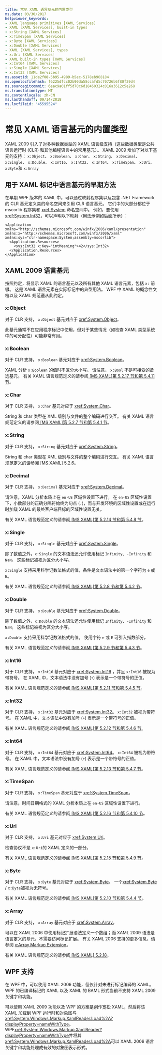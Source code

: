 ```yaml
---
title: 常见 XAML 语言基元的内置类型
ms.date: 03/30/2017
helpviewer_keywords:
- XAML language primitives [XAML Services]
- XAML [XAML Services], built-in types
- x:String [XAML Services]
- x:TimeSpan [XAML Services]
- x:Byte [XAML Services]
- x:Double [XAML Services]
- XAML [XAML Services], types
- x:Uri [XAML Services]
- XAML built-in types [XAML Services]
- x:Int64 [XAML Services]
- x:Single [XAML Services]
- x:Int32 [XAML Services]
ms.assetid: 11de2f08-5b95-4989-b5ec-5178eb968184
ms.openlocfilehash: f6225dfcc02b90da58ccafd5c70726b6f80f29d4
ms.sourcegitcommit: 6eac9a01ff5d70c6d18460324c016a3612c5e268
ms.translationtype: MT
ms.contentlocale: zh-CN
ms.lasthandoff: 09/14/2018
ms.locfileid: "45595524"
---
```

# <a name="built-in-types-for-common-xaml-language-primitives"></a>常见 XAML 语言基元的内置类型
XAML 2009 引入了对多种数据类型的 XAML 语言级支持（这些数据类型是公共语言运行时 (CLR) 和其他编程语言中的常用基元）。 XAML 2009 增加了对以下基元的支持： `x:Object`、 `x:Boolean`、 `x:Char`、 `x:String`、 `x:Decimal`、 `x:Single`、 `x:Double`、 `x:Int16`、 `x:Int32`、 `x:Int64`、 `x:TimeSpan`、 `x:Uri`、 `x:Byte`和 `x:Array`  
  
<a name="previous_techniques_for_language_primitives_in_xaml_markup"></a>   
## <a name="previous-techniques-for-language-primitives-in-xaml-markup"></a>用于 XAML 标记中语言基元的早期方法  
 在早期 WPF 版本的 XAML 中，可以通过映射程序集以及包含 .NET Framework 的 CLR 基元定义类的命名空间来引用 CLR 语言基元。 它们中的大部分都位于 mscorlib 程序集和 <xref:System> 命名空间中。 例如，要使用 <xref:System.Int32>，可以声明以下映射（用法示例如后面所示）：  
  
```  
<Application xmlns="http://schemas.microsoft.com/winfx/2006/xaml/presentation"  
xmlns:x="http://schemas.microsoft.com/winfx/2006/xaml"   
xmlns:sys="clr-namespace:System;assembly=mscorlib">  
  <Application.Resources>  
    <sys:Int32 x:Key="intMeaning">42</sys:Int32>  
  </Application.Resources>  
</Application>  
```  
  
<a name="xaml_2009_language_primitives"></a>   
## <a name="xaml-2009-language-primitives"></a>XAML 2009 语言基元  
 按照约定，将显示 XAML 的语言基元以及所有其他 XAML 语言元素，包括 `x:` 前缀。 这是 XAML 语言元素在实际标记中的典型用法。 WPF 中 XAML 的概念性文档以及 XAML 规范遵从此约定。  
  
### <a name="xobject"></a>x:Object  
 对于 CLR 支持， `x:Object` 基元对应于 <xref:System.Object>。  
  
 此基元通常不在应用程序标记中使用，但对于某些情况（如检查 XAML 类型系统中的可分配性）可能非常有用。  
  
### <a name="xboolean"></a>x:Boolean  
 对于 CLR 支持， `x:Boolean` 基元对应于 <xref:System.Boolean>。  
  
 XAML 分析 `x:Boolean` 的值时不区分大小写。 请注意， `x:Bool` 不是可接受的备选基元。 有关 XAML 语言规范定义的请参阅[ \[MS XAML\]第 5.2.17 节和第 5.4.11 节](https://go.microsoft.com/fwlink/?LinkId=114525)。  
  
### <a name="xchar"></a>x:Char  
 对于 CLR 支持， `x:Char` 基元对应于 <xref:System.Char>。  
  
 String 和 char 类型在 XML 级别与文件的整个编码进行交互。 有关 XAML 语言规范定义的请参阅[ \[MS XAML\]第 5.2.7 节和第 5.4.1 节](https://go.microsoft.com/fwlink/?LinkId=114525)。  
  
### <a name="xstring"></a>x:String  
 对于 CLR 支持， `x:String` 基元对应于 <xref:System.String>。  
  
 String 和 char 类型在 XML 级别与文件的整个编码进行交互。 有关 XAML 语言规范定义的请参阅[ \[MS XAML\] 5.2.6](https://go.microsoft.com/fwlink/?LinkId=114525)。  
  
### <a name="xdecimal"></a>x:Decimal  
 对于 CLR 支持， `x:Decimal` 基元对应于 <xref:System.Decimal>。  
  
 请注意，XAML 分析本质上在 `en-US` 区域性设置下进行。 在 `en-US` 区域性设置下，小数部分的正确分隔符始终为句点 (`.`)，而与开发环境的区域性设置或在运行时加载 XAML 的最终客户端目标的区域性设置无关。  
  
 有关 XAML 语言规范定义的请参阅[ \[MS XAML\]第 5.2.14 节和第 5.4.8 节](https://go.microsoft.com/fwlink/?LinkId=114525)。  
  
### <a name="xsingle"></a>x:Single  
 对于 CLR 支持， `x:Single` 基元对应于 <xref:System.Single>。  
  
 除了数值之外，`x:Single` 的文本语法还允许使用标记 `Infinity`、`-Infinity` 和 `NaN`。 这些标记被视为区分大小写。  
  
 `x:Single` 支持采用科学记数法格式的值，条件是文本语法中的第一个字符为 `e` 或 `E`。  
  
 有关 XAML 语言规范定义的请参阅[ \[MS XAML\]第 5.2.8 节和第 5.4.2 节](https://go.microsoft.com/fwlink/?LinkId=114525)。  
  
### <a name="xdouble"></a>x:Double  
 对于 CLR 支持， `x:Double` 基元对应于 <xref:System.Double>。  
  
 除了数值之外，`x:Double` 的文本语法还允许使用标记 `Infinity`、`-Infinity` 和 `NaN`。 这些标记被视为区分大小写。  
  
 `x:Double` 支持采用科学记数法格式的值。 使用字符 `e` 或 `E` 可引入指数部分。  
  
 有关 XAML 语言规范定义的请参阅[ \[MS XAML\]第 5.2.9 节和第 5.4.3 节](https://go.microsoft.com/fwlink/?LinkId=114525)。  
  
### <a name="xint16"></a>x:Int16  
 对于 CLR 支持， `x:Int16` 基元对应于 <xref:System.Int16> ，并且 `x:Int16` 被视为带符号。 在 XAML 中，文本语法中没有加号 (`+`) 表示是一个带符号的正值。  
  
 有关 XAML 语言规范定义的请参阅[ \[MS XAML\]第 5.2.11 节和第 5.4.5 节](https://go.microsoft.com/fwlink/?LinkId=114525)。  
  
### <a name="xint32"></a>x:Int32  
 对于 CLR 支持， `x:Int32` 基元对应于 <xref:System.Int32>。 `x:Int32` 被视为带符号。 在 XAML 中，文本语法中没有加号 (`+`) 表示是一个带符号的正值。  
  
 有关 XAML 语言规范定义的请参阅[ \[MS XAML\]第 5.2.12 节和第 5.4.6 节](https://go.microsoft.com/fwlink/?LinkId=114525)。  
  
### <a name="xint64"></a>x:Int64  
 对于 CLR 支持， `x:Int64` 基元对应于 <xref:System.Int64>。 `x:Int64` 被视为带符号。 在 XAML 中，文本语法中没有加号 (`+`) 表示是一个带符号的正值。  
  
 有关 XAML 语言规范定义的请参阅[ \[MS XAML\]第 5.2.13 节和第 5.4.7 节](https://go.microsoft.com/fwlink/?LinkId=114525)。  
  
### <a name="xtimespan"></a>x:TimeSpan  
 对于 CLR 支持， `x:TimeSpan` 基元对应于 <xref:System.TimeSpan>。  
  
 请注意，时间日期格式的 XAML 分析本质上在 `en-US` 区域性设置下进行。  
  
 有关 XAML 语言规范定义的请参阅[ \[MS XAML\]第 5.2.16 节和第 5.4.10 节](https://go.microsoft.com/fwlink/?LinkId=114525)。  
  
### <a name="xuri"></a>x:Uri  
 对于 CLR 支持， `x:Uri` 基元对应于 <xref:System.Uri>。  
  
 检查协议不是 `x:Uri`的 XAML 定义的一部分。  
  
 有关 XAML 语言规范定义的请参阅[ \[MS XAML\]第 5.2.15 节和第 5.4.9 节](https://go.microsoft.com/fwlink/?LinkId=114525)。  
  
### <a name="xbyte"></a>x:Byte  
 对于 CLR 支持， `x:Byte` 基元对应于 <xref:System.Byte>。 一个<xref:System.Byte>  /  `x:Byte`被视为无符号。  
  
 有关 XAML 语言规范定义的请参阅[ \[MS XAML\]第 5.2.10 节和第 5.4.4 节](https://go.microsoft.com/fwlink/?LinkId=114525)。  
  
### <a name="xarray"></a>x:Array  
 对于 CLR 支持， `x:Array` 基元对应于 <xref:System.Array>。  
  
 可以在 XAML 2006 中使用标记扩展语法定义一个数组；而 XAML 2009 语法是语言定义的基元，不需要访问标记扩展。 有关 XAML 2006 支持的更多信息，请参阅 [x:Array Markup Extension](../../../docs/framework/xaml-services/x-array-markup-extension.md)。  
  
 有关 XAML 语言规范定义的请参阅[ \[MS XAML\] 5.2.18](https://go.microsoft.com/fwlink/?LinkId=114525)。  
  
<a name="wpf_support"></a>   
## <a name="wpf-support"></a>WPF 支持  
 在 WPF 中，可以使用 XAML 2009 功能，但仅针对未进行标记编译的 XAML。 WPF 的已编译标记的 XAML 以及 XAML 的 BAML 形式当前不支持 XAML 2009 关键字和功能。  
  
 可以使用 XAML 2009 功能以及 WPF 的方案是创作宽松 XAML，然后将该 XAML 加载到 WPF 运行时和对象图与<xref:System.Windows.Markup.XamlReader.Load%2A?displayProperty=nameWithType>。 WPF<xref:System.Windows.Markup.XamlReader?displayProperty=nameWithType>并将其<xref:System.Windows.Markup.XamlReader.Load%2A>可以 XAML 2009 语言关键字和功能处理成有效的对象图表示形式。
